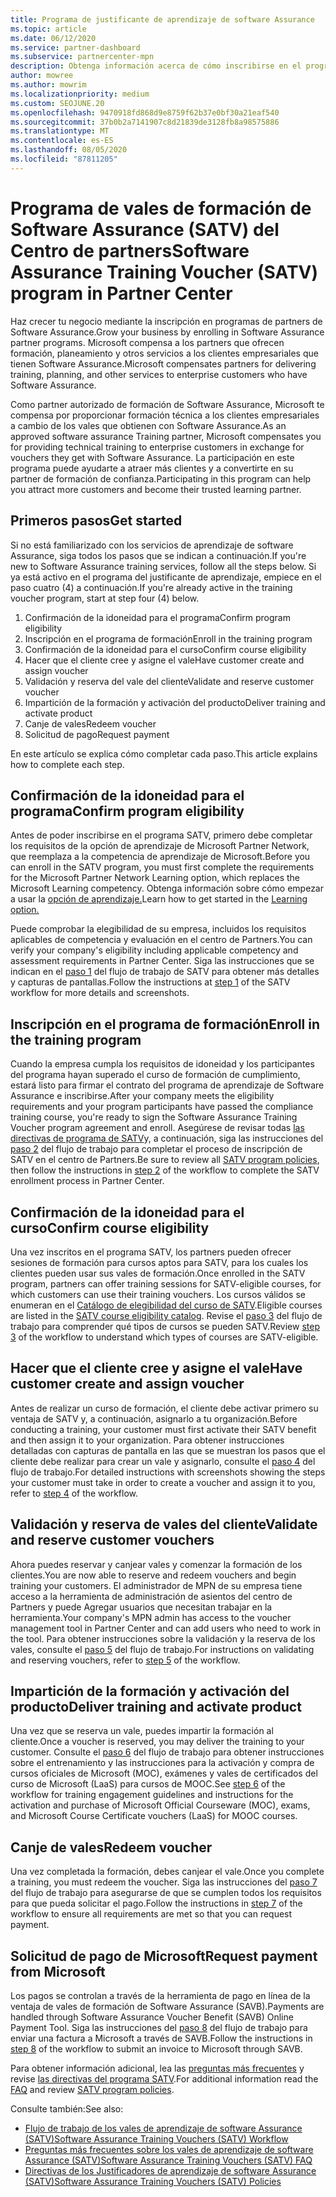 ```yaml
---
title: Programa de justificante de aprendizaje de software Assurance
ms.topic: article
ms.date: 06/12/2020
ms.service: partner-dashboard
ms.subservice: partnercenter-mpn
description: Obtenga información acerca de cómo inscribirse en el programa de justificante de aprendizaje de software Assurance para que pueda compensar la entrega de cursos y el planeamiento a los clientes empresariales.
author: mowree
ms.author: mowrim
ms.localizationpriority: medium
ms.custom: SEOJUNE.20
ms.openlocfilehash: 9470918fd868d9e8759f62b37e0bf30a21eaf540
ms.sourcegitcommit: 37b0b2a7141907c8d21839de3128fb8a98575886
ms.translationtype: MT
ms.contentlocale: es-ES
ms.lasthandoff: 08/05/2020
ms.locfileid: "87811205"
---
```

# <a name="software-assurance-training-voucher-satv-program-in-partner-center"></a><span data-ttu-id="ff07f-103">Programa de vales de formación de Software Assurance (SATV) del Centro de partners</span><span class="sxs-lookup"><span data-stu-id="ff07f-103">Software Assurance Training Voucher (SATV) program in Partner Center</span></span>

<span data-ttu-id="ff07f-104">Haz crecer tu negocio mediante la inscripción en programas de partners de Software Assurance.</span><span class="sxs-lookup"><span data-stu-id="ff07f-104">Grow your business by enrolling in Software Assurance partner programs.</span></span> <span data-ttu-id="ff07f-105">Microsoft compensa a los partners que ofrecen formación, planeamiento y otros servicios a los clientes empresariales que tienen Software Assurance.</span><span class="sxs-lookup"><span data-stu-id="ff07f-105">Microsoft compensates partners for delivering training, planning, and other services to enterprise customers who have Software Assurance.</span></span>

<span data-ttu-id="ff07f-106">Como partner autorizado de formación de Software Assurance, Microsoft te compensa por proporcionar formación técnica a los clientes empresariales a cambio de los vales que obtienen con Software Assurance.</span><span class="sxs-lookup"><span data-stu-id="ff07f-106">As an approved software assurance Training partner, Microsoft compensates you for providing technical training to enterprise customers in exchange for vouchers they get with Software Assurance.</span></span> <span data-ttu-id="ff07f-107">La participación en este programa puede ayudarte a atraer más clientes y a convertirte en su partner de formación de confianza.</span><span class="sxs-lookup"><span data-stu-id="ff07f-107">Participating in this program can help you attract more customers and become their trusted learning partner.</span></span>

## <a name="get-started"></a><span data-ttu-id="ff07f-108">Primeros pasos</span><span class="sxs-lookup"><span data-stu-id="ff07f-108">Get started</span></span>

<span data-ttu-id="ff07f-109">Si no está familiarizado con los servicios de aprendizaje de software Assurance, siga todos los pasos que se indican a continuación.</span><span class="sxs-lookup"><span data-stu-id="ff07f-109">If you're new to Software Assurance training services, follow all the steps below.</span></span> <span data-ttu-id="ff07f-110">Si ya está activo en el programa del justificante de aprendizaje, empiece en el paso cuatro (4) a continuación.</span><span class="sxs-lookup"><span data-stu-id="ff07f-110">If you're already active in the training voucher program, start at step four (4) below.</span></span> 

1. <span data-ttu-id="ff07f-111">Confirmación de la idoneidad para el programa</span><span class="sxs-lookup"><span data-stu-id="ff07f-111">Confirm program eligibility</span></span>
2. <span data-ttu-id="ff07f-112">Inscripción en el programa de formación</span><span class="sxs-lookup"><span data-stu-id="ff07f-112">Enroll in the training program</span></span>
3. <span data-ttu-id="ff07f-113">Confirmación de la idoneidad para el curso</span><span class="sxs-lookup"><span data-stu-id="ff07f-113">Confirm course eligibility</span></span>
4. <span data-ttu-id="ff07f-114">Hacer que el cliente cree y asigne el vale</span><span class="sxs-lookup"><span data-stu-id="ff07f-114">Have customer create and assign voucher</span></span>
5. <span data-ttu-id="ff07f-115">Validación y reserva del vale del cliente</span><span class="sxs-lookup"><span data-stu-id="ff07f-115">Validate and reserve customer voucher</span></span>
6. <span data-ttu-id="ff07f-116">Impartición de la formación y activación del producto</span><span class="sxs-lookup"><span data-stu-id="ff07f-116">Deliver training and activate product</span></span>
7. <span data-ttu-id="ff07f-117">Canje de vales</span><span class="sxs-lookup"><span data-stu-id="ff07f-117">Redeem voucher</span></span>
8. <span data-ttu-id="ff07f-118">Solicitud de pago</span><span class="sxs-lookup"><span data-stu-id="ff07f-118">Request payment</span></span>

<span data-ttu-id="ff07f-119">En este artículo se explica cómo completar cada paso.</span><span class="sxs-lookup"><span data-stu-id="ff07f-119">This article explains how to complete each step.</span></span>

## <a name="confirm-program-eligibility"></a><span data-ttu-id="ff07f-120">Confirmación de la idoneidad para el programa</span><span class="sxs-lookup"><span data-stu-id="ff07f-120">Confirm program eligibility</span></span>

<span data-ttu-id="ff07f-121">Antes de poder inscribirse en el programa SATV, primero debe completar los requisitos de la opción de aprendizaje de Microsoft Partner Network, que reemplaza a la competencia de aprendizaje de Microsoft.</span><span class="sxs-lookup"><span data-stu-id="ff07f-121">Before you can enroll in the SATV program, you must first complete the requirements for the Microsoft Partner Network Learning option, which replaces the Microsoft Learning competency.</span></span> <span data-ttu-id="ff07f-122">Obtenga información sobre cómo empezar a usar la [opción de aprendizaje.](https://partner.microsoft.com/membership/learning-partners)</span><span class="sxs-lookup"><span data-stu-id="ff07f-122">Learn how to get started in the [Learning option.](https://partner.microsoft.com/membership/learning-partners)</span></span>

<span data-ttu-id="ff07f-123">Puede comprobar la elegibilidad de su empresa, incluidos los requisitos aplicables de competencia y evaluación en el centro de Partners.</span><span class="sxs-lookup"><span data-stu-id="ff07f-123">You can verify your company's eligibility including applicable competency and assessment requirements in Partner Center.</span></span> <span data-ttu-id="ff07f-124">Siga las instrucciones que se indican en el [paso 1](https://query.prod.cms.rt.microsoft.com/cms/api/am/binary/RE4s3bB) del flujo de trabajo de SATV para obtener más detalles y capturas de pantallas.</span><span class="sxs-lookup"><span data-stu-id="ff07f-124">Follow the instructions at [step 1](https://query.prod.cms.rt.microsoft.com/cms/api/am/binary/RE4s3bB) of the SATV workflow for more details and screenshots.</span></span>

## <a name="enroll-in-the-training-program"></a><span data-ttu-id="ff07f-125">Inscripción en el programa de formación</span><span class="sxs-lookup"><span data-stu-id="ff07f-125">Enroll in the training program</span></span>

<span data-ttu-id="ff07f-126">Cuando la empresa cumpla los requisitos de idoneidad y los participantes del programa hayan superado el curso de formación de cumplimiento, estará listo para firmar el contrato del programa de aprendizaje de Software Assurance e inscribirse.</span><span class="sxs-lookup"><span data-stu-id="ff07f-126">After your company meets the eligibility requirements and your program participants have passed the compliance training course, you're ready to sign the Software Assurance Training Voucher program agreement and enroll.</span></span> <span data-ttu-id="ff07f-127">Asegúrese de revisar todas [las directivas de programa de SATV](https://query.prod.cms.rt.microsoft.com/cms/api/am/binary/RE3koEP)y, a continuación, siga las instrucciones del [paso 2](https://query.prod.cms.rt.microsoft.com/cms/api/am/binary/RE4s3bB) del flujo de trabajo para completar el proceso de inscripción de SATV en el centro de Partners.</span><span class="sxs-lookup"><span data-stu-id="ff07f-127">Be sure to review all [SATV program policies](https://query.prod.cms.rt.microsoft.com/cms/api/am/binary/RE3koEP), then follow the instructions in [step 2](https://query.prod.cms.rt.microsoft.com/cms/api/am/binary/RE4s3bB) of the workflow to complete the SATV enrollment process in Partner Center.</span></span>


## <a name="confirm-course-eligibility"></a><span data-ttu-id="ff07f-128">Confirmación de la idoneidad para el curso</span><span class="sxs-lookup"><span data-stu-id="ff07f-128">Confirm course eligibility</span></span>
<span data-ttu-id="ff07f-129">Una vez inscritos en el programa SATV, los partners pueden ofrecer sesiones de formación para cursos aptos para SATV, para los cuales los clientes pueden usar sus vales de formación.</span><span class="sxs-lookup"><span data-stu-id="ff07f-129">Once enrolled in the SATV program, partners can offer training sessions for SATV-eligible courses, for which customers can use their training vouchers.</span></span> <span data-ttu-id="ff07f-130">Los cursos válidos se enumeran en el [Catálogo de elegibilidad del curso de SATV](https://savl-catalog.microsoft.com/).</span><span class="sxs-lookup"><span data-stu-id="ff07f-130">Eligible courses are listed in the [SATV course eligibility catalog](https://savl-catalog.microsoft.com/).</span></span> <span data-ttu-id="ff07f-131">Revise el [paso 3](https://query.prod.cms.rt.microsoft.com/cms/api/am/binary/RE4s3bB) del flujo de trabajo para comprender qué tipos de cursos se pueden SATV.</span><span class="sxs-lookup"><span data-stu-id="ff07f-131">Review [step 3](https://query.prod.cms.rt.microsoft.com/cms/api/am/binary/RE4s3bB) of the workflow to understand which types of courses are SATV-eligible.</span></span>

## <a name="have-customer-create-and-assign-voucher"></a><span data-ttu-id="ff07f-132">Hacer que el cliente cree y asigne el vale</span><span class="sxs-lookup"><span data-stu-id="ff07f-132">Have customer create and assign voucher</span></span>

<span data-ttu-id="ff07f-133">Antes de realizar un curso de formación, el cliente debe activar primero su ventaja de SATV y, a continuación, asignarlo a tu organización.</span><span class="sxs-lookup"><span data-stu-id="ff07f-133">Before conducting a training, your customer must first activate their SATV benefit and then assign it to your organization.</span></span> <span data-ttu-id="ff07f-134">Para obtener instrucciones detalladas con capturas de pantalla en las que se muestran los pasos que el cliente debe realizar para crear un vale y asignarlo, consulte el [paso 4](https://query.prod.cms.rt.microsoft.com/cms/api/am/binary/RE4s3bB) del flujo de trabajo.</span><span class="sxs-lookup"><span data-stu-id="ff07f-134">For detailed instructions with screenshots showing the steps your customer must take in order to create a voucher and assign it to you, refer to [step 4](https://query.prod.cms.rt.microsoft.com/cms/api/am/binary/RE4s3bB) of the workflow.</span></span>

## <a name="validate-and-reserve-customer-vouchers"></a><span data-ttu-id="ff07f-135">Validación y reserva de vales del cliente</span><span class="sxs-lookup"><span data-stu-id="ff07f-135">Validate and reserve customer vouchers</span></span>

<span data-ttu-id="ff07f-136">Ahora puedes reservar y canjear vales y comenzar la formación de los clientes.</span><span class="sxs-lookup"><span data-stu-id="ff07f-136">You are now able to reserve and redeem vouchers and begin training your customers.</span></span> <span data-ttu-id="ff07f-137">El administrador de MPN de su empresa tiene acceso a la herramienta de administración de asientos del centro de Partners y puede Agregar usuarios que necesitan trabajar en la herramienta.</span><span class="sxs-lookup"><span data-stu-id="ff07f-137">Your company's MPN admin has access to the voucher management tool in Partner Center and can add users who need to work in the tool.</span></span> <span data-ttu-id="ff07f-138">Para obtener instrucciones sobre la validación y la reserva de los vales, consulte el [paso 5](https://query.prod.cms.rt.microsoft.com/cms/api/am/binary/RE4s3bB) del flujo de trabajo.</span><span class="sxs-lookup"><span data-stu-id="ff07f-138">For instructions on validating and reserving vouchers, refer to [step 5](https://query.prod.cms.rt.microsoft.com/cms/api/am/binary/RE4s3bB) of the workflow.</span></span>

## <a name="deliver-training-and-activate-product"></a><span data-ttu-id="ff07f-139">Impartición de la formación y activación del producto</span><span class="sxs-lookup"><span data-stu-id="ff07f-139">Deliver training and activate product</span></span>

<span data-ttu-id="ff07f-140">Una vez que se reserva un vale, puedes impartir la formación al cliente.</span><span class="sxs-lookup"><span data-stu-id="ff07f-140">Once a voucher is reserved, you may deliver the training to your customer.</span></span> <span data-ttu-id="ff07f-141">Consulte el [paso 6](https://query.prod.cms.rt.microsoft.com/cms/api/am/binary/RE4s3bB) del flujo de trabajo para obtener instrucciones sobre el entrenamiento y las instrucciones para la activación y compra de cursos oficiales de Microsoft (MOC), exámenes y vales de certificados del curso de Microsoft (LaaS) para cursos de MOOC.</span><span class="sxs-lookup"><span data-stu-id="ff07f-141">See [step 6](https://query.prod.cms.rt.microsoft.com/cms/api/am/binary/RE4s3bB) of the workflow for training engagement guidelines and instructions for the activation and purchase of Microsoft Official Courseware (MOC), exams, and Microsoft Course Certificate vouchers (LaaS) for MOOC courses.</span></span>

## <a name="redeem-voucher"></a><span data-ttu-id="ff07f-142">Canje de vales</span><span class="sxs-lookup"><span data-stu-id="ff07f-142">Redeem voucher</span></span>

<span data-ttu-id="ff07f-143">Una vez completada la formación, debes canjear el vale.</span><span class="sxs-lookup"><span data-stu-id="ff07f-143">Once you complete a training, you must redeem the voucher.</span></span> <span data-ttu-id="ff07f-144">Siga las instrucciones del [paso 7](https://query.prod.cms.rt.microsoft.com/cms/api/am/binary/RE4s3bB) del flujo de trabajo para asegurarse de que se cumplen todos los requisitos para que pueda solicitar el pago.</span><span class="sxs-lookup"><span data-stu-id="ff07f-144">Follow the instructions in [step 7](https://query.prod.cms.rt.microsoft.com/cms/api/am/binary/RE4s3bB) of the workflow to ensure all requirements are met so that you can request payment.</span></span> 


## <a name="request-payment-from-microsoft"></a><span data-ttu-id="ff07f-145">Solicitud de pago de Microsoft</span><span class="sxs-lookup"><span data-stu-id="ff07f-145">Request payment from Microsoft</span></span>

<span data-ttu-id="ff07f-146">Los pagos se controlan a través de la herramienta de pago en línea de la ventaja de vales de formación de Software Assurance (SAVB).</span><span class="sxs-lookup"><span data-stu-id="ff07f-146">Payments are handled through Software Assurance Voucher Benefit (SAVB) Online Payment Tool.</span></span> <span data-ttu-id="ff07f-147">Siga las instrucciones del [paso 8](https://query.prod.cms.rt.microsoft.com/cms/api/am/binary/RE4s3bB) del flujo de trabajo para enviar una factura a Microsoft a través de SAVB.</span><span class="sxs-lookup"><span data-stu-id="ff07f-147">Follow the instructions in [step 8](https://query.prod.cms.rt.microsoft.com/cms/api/am/binary/RE4s3bB) of the workflow to submit an invoice to Microsoft through SAVB.</span></span> 

<span data-ttu-id="ff07f-148">Para obtener información adicional, lea las [preguntas más frecuentes](https://query.prod.cms.rt.microsoft.com/cms/api/am/binary/RE3kz5o) y revise [las directivas del programa SATV](https://query.prod.cms.rt.microsoft.com/cms/api/am/binary/RE3koEP).</span><span class="sxs-lookup"><span data-stu-id="ff07f-148">For additional information read the [FAQ](https://query.prod.cms.rt.microsoft.com/cms/api/am/binary/RE3kz5o) and review [SATV program policies](https://query.prod.cms.rt.microsoft.com/cms/api/am/binary/RE3koEP).</span></span>

<span data-ttu-id="ff07f-149">Consulte también:</span><span class="sxs-lookup"><span data-stu-id="ff07f-149">See also:</span></span>

- [<span data-ttu-id="ff07f-150">Flujo de trabajo de los vales de aprendizaje de software Assurance (SATV)</span><span class="sxs-lookup"><span data-stu-id="ff07f-150">Software Assurance Training Vouchers (SATV) Workflow</span></span>](https://query.prod.cms.rt.microsoft.com/cms/api/am/binary/RE4s3bB)
- [<span data-ttu-id="ff07f-151">Preguntas más frecuentes sobre los vales de aprendizaje de software Assurance (SATV)</span><span class="sxs-lookup"><span data-stu-id="ff07f-151">Software Assurance Training Vouchers (SATV) FAQ</span></span>](https://query.prod.cms.rt.microsoft.com/cms/api/am/binary/RE3kz5o)
- [<span data-ttu-id="ff07f-152">Directivas de los Justificadores de aprendizaje de software Assurance (SATV)</span><span class="sxs-lookup"><span data-stu-id="ff07f-152">Software Assurance Training Vouchers (SATV) Policies</span></span>](https://query.prod.cms.rt.microsoft.com/cms/api/am/binary/RE3koEP)
